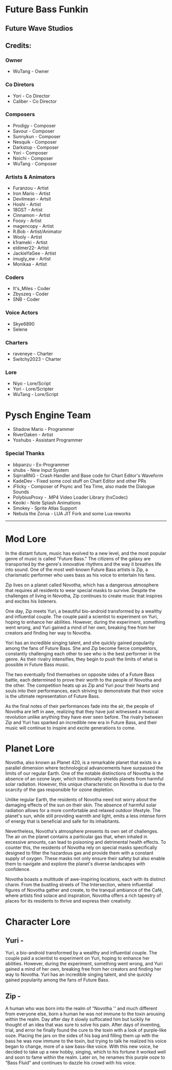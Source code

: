 # Future Bass Funkin

## Future Wave Studios

## Credits:
### Owner
* WuTang - Owner

### Co Diretors  
* Yori - Co Director
* Caliber - Co Director

### Composers  
* Prodigy - Composer
* Savour - Composer
* Sunnykun - Composer
* Nesquik - Composer
* Darkstop - Composer
* Yori - Composer
* Noichi - Composer
* WuTang - Composer

### Artists & Animators
* Furanzou - Artist
* Iron Mario - Artist
* Devilmean - Artsit
* Hoshi - Artist
* 18GST - Artist
* Cinnamon - Artist
* Fooxy - Artist
* magencopy - Artist
* R.Bob - Artist/Animator
* Wooly - Artist
* k1rameki - Artist
* eldimer22- Artist
* JackieYaGee - Artist
* imugly_ew - Artist
* Monikaa - Artist

### Coders
* It's_Miles - Coder
* Zbyszeq - Coder
* SNB - Coder

### Voice Actors
* Skye6890
* Selene

### Charters
* raveneye - Charter
* Switchy2023 - Charter

### Lore
* Niyo - Lore/Script
* Yori - Lore/Scripter
* WuTang - Lore/Script

# Pysch Engine Team
* Shadow Mario - Programmer
* RiverOaken - Artist
* Yoshubs - Assistant Programmer

### Special Thanks
* bbpanzu - Ex-Programmer
* shubs - New Input System
* SqirraRNG - Crash Handler and Base code for Chart Editor's Waveform
* KadeDev - Fixed some cool stuff on Chart Editor and other PRs
* iFlicky - Composer of Psync and Tea Time, also made the Dialogue Sounds
* PolybiusProxy - .MP4 Video Loader Library (hxCodec)
* Keoiki - Note Splash Animations
* Smokey - Sprite Atlas Support
* Nebula the Zorua - LUA JIT Fork and some Lua reworks
_____________________________________

# Mod Lore 
In the distant future, music has evolved to a new level, and the most popular genre of music is called "Future Bass." The citizens of the galaxy are transported by the genre's innovative rhythms and the way it breathes life into sound. One of the most well-known Future Bass artists is Zip, a charismatic performer who uses bass as his voice to entertain his fans. 

Zip lives on a planet called Novotha, which has a dangerous atmosphere that requires all residents to wear special masks to survive. Despite the challenges of living in Novotha, Zip continues to create music that inspires and excites his listeners.

One day, Zip meets Yuri, a beautiful bio-android transformed by a wealthy and influential couple. The couple paid a scientist to experiment on Yuri, hoping to enhance her abilities. However, during the experiment, something went wrong, and Yuri gained a mind of her own, breaking free from her creators and finding her way to Novotha.

Yori has an incredible singing talent, and she quickly gained popularity among the fans of Future Bass. She and Zip become fierce competitors, constantly challenging each other to see who is the best performer in the genre. As their rivalry intensifies, they begin to push the limits of what is possible in Future Bass music.

The two eventually find themselves on opposite sides of a Future Bass battle, each determined to prove their worth to the people of Novotha and the other. The competition heats up as Zip and Yuri pour their hearts and souls into their performances, each striving to demonstrate that their voice is the ultimate representation of Future Bass.

As the final notes of their performances fade into the air, the people of Novotha are left in awe, realizing that they have just witnessed a musical revolution unlike anything they have ever seen before. The rivalry between Zip and Yuri has sparked an incredible new era in Future Bass, and their music will continue to inspire and excite generations to come.

# Planet Lore
Novotha, also known as Planet 420, is a remarkable planet that exists in a parallel dimension where technological advancements have surpassed the limits of our regular Earth. One of the notable distinctions of Novotha is the absence of an ozone layer, which traditionally shields planets from harmful solar radiation. However, this unique characteristic on Novotha is due to the scarcity of the gas responsible for ozone depletion.

Unlike regular Earth, the residents of Novotha need not worry about the damaging effects of the sun on their skin. The absence of harmful solar radiation allows for a more comfortable and relaxed outdoor lifestyle. The planet's sun, while still providing warmth and light, emits a less intense form of energy that is beneficial and safe for its inhabitants.

Nevertheless, Novotha's atmosphere presents its own set of challenges. The air on the planet contains a particular gas that, when inhaled in excessive amounts, can lead to poisoning and detrimental health effects. To counter this, the residents of Novotha rely on special masks specifically designed to filter the hazardous gas and provide them with a constant supply of oxygen. These masks not only ensure their safety but also enable them to navigate and explore the planet's diverse landscapes with confidence.

Novotha boasts a multitude of awe-inspiring locations, each with its distinct charm. From the bustling streets of The Intersection, where influential figures of Novotha gather and create, to the tranquil ambiance of the Café, where artists find solace and inspiration, Novotha offers a rich tapestry of places for its residents to thrive and express their creativity.

# Character Lore
## Yuri - 
Yuri, a bio-android transformed by a wealthy and influential couple. The couple paid a scientist to experiment on Yuri, hoping to enhance her abilities. However, during the experiment, something went wrong, and Yuri gained a mind of her own, breaking free from her creators and finding her way to Novotha. 
Yuri has an incredible singing talent, and she quickly gained popularity among the fans of Future Bass.

## Zip -
A human who was born into the realm of “Novotha '' and much different from everyone else, born a human he was not immune to the toxin arousing within the realm. Day after day it slowly suffocated him but luckily he thought of an idea that was sure to solve his pain. After days of inventing, trial, and error he finally found the cure to the toxin with a look of purple-like ooze. Placing the jars on the sides of his bag and filling them up with the bass he was now immune to the toxin, but trying to talk he realized his voice began to change, more of a saw bass-like voice. With this new voice, he decided to take up a new hobby, singing, which to his fortune it worked well and soon to fame within the realm. Later on, he renames this purple ooze to “Bass Fluid” and continues to dazzle his crowd with his voice.

